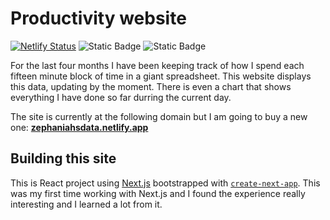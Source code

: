 # Productivity website
[![Netlify Status](https://api.netlify.com/api/v1/badges/a8611433-1777-4f25-870a-078230020523/deploy-status)](https://app.netlify.com/sites/zephaniahsdata/deploys)
![Static Badge](https://img.shields.io/badge/Frontend-React-blue) ![Static Badge](https://img.shields.io/badge/Framework-Next.js-black)

For the last four months I have been keeping track of how I spend each fifteen minute block of time in a giant spreadsheet. This website displays this data, updating by the moment. There is even a chart that shows everything I have done so far durring the current day.

The site is currently at the following domain but I am going to buy a new one: <b><a href="https://zephaniahsdata.netlify.app/">zephaniahsdata.netlify.app</a></b>

## Building this site

This is React project using [Next.js](https://nextjs.org/) bootstrapped with [`create-next-app`](https://github.com/vercel/next.js/tree/canary/packages/create-next-app). This was my first time working with Next.js and I found the experience really interesting and I learned a lot from it.
